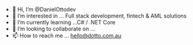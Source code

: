 - 👋 Hi, I’m @DanielOttodev
- 👀 I’m interested in ... Full stack development, fintech & AML solutions
- 🌱 I’m currently learning ...C# / .NET Core
- 💞️ I’m looking to collaborate on ...
- 📫 How to reach me ... hello@dotto.com.au

<!---
DanielOttodev/DanielOttodev is a ✨ special ✨ repository because its `README.md` (this file) appears on your GitHub profile.
You can click the Preview link to take a look at your changes.
--->

